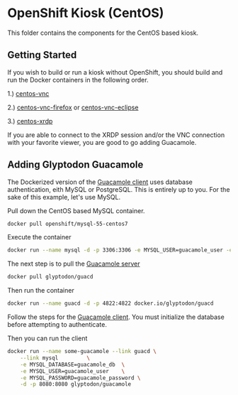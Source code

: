 # OpenShift Kiosk (CentOS)
This folder contains the components for the CentOS based kiosk.

## Getting Started
If you wish to build or run a kiosk without OpenShift, you should build and run the Docker containers in the following order.

1.) [centos-vnc](centos-vnc)

2.) [centos-vnc-firefox](centos-vnc-firefox) or [centos-vnc-eclipse](centos-vnc-eclipse)

3.) [centos-xrdp](centos-xrdp)

If you are able to connect to the XRDP session and/or the VNC connection with your favorite viewer, you are good to go adding Guacamole.
## Adding Glyptodon Guacamole
The Dockerized version of the <a href="https://github.com/glyptodon/guacamole-docker">Guacamole client</a> uses database authentication, eith MySQL or PostgreSQL.  This is entirely up to you.  For the sake of this example, let's use MySQL.

Pull down the CentOS based MySQL container.
```bash
docker pull openshift/mysql-55-centos7
```
Execute the container
```bash
docker run --name mysql -d -p 3306:3306 -e MYSQL_USER=guacamole_user -e MYSQL_PASSWORD=guacamole_password -e MYSQL_DATABASE=guacamole_db openshift/mysql-55-centos7
```
The next step is to pull the <a href="https://github.com/glyptodon/guacd-docker">Guacamole server</a>
```bash
docker pull glyptodon/guacd
```
Then run the container
```bash
docker run --name guacd -d -p 4822:4822 docker.io/glyptodon/guacd
```
Follow the steps for the <a href="https://github.com/glyptodon/guacamole-docker">Guacamole client</a>.  You must initialize the database before attempting to authenticate.

Then you can run the client
```bash
docker run --name some-guacamole --link guacd \
    --link mysql         \
    -e MYSQL_DATABASE=guacamole_db  \
    -e MYSQL_USER=guacamole_user    \
    -e MYSQL_PASSWORD=guacamole_password \
    -d -p 8080:8080 glyptodon/guacamole
```
